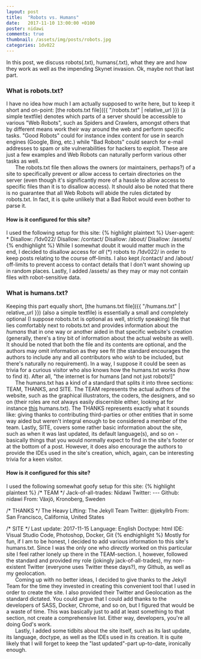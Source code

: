 ```yaml
---
layout: post
title:  "Robots vs. Humans"
date:   2017-11-10 13:00:00 +0100
poster: nidawi
comments: true
thumbnail: /assets/img/posts/robots.jpg
categories: 1dv022
---
```

In this post, we discuss robots(.txt), humans(.txt), what they are and how they work as well as the impending Skynet invasion. Ok, maybe not that last part.
### What is robots.txt?
I have no idea how much I am actually supposed to write here, but to keep it short and on-point: [the robots.txt file]({{ "/robots.txt" | relative_url }}) (a simple textfile) denotes which parts of a server should be accessible to various "Web Robots", such as Spiders and Crawlers, amongst others that by different means work their way around the web and perform specific tasks. "Good Robots" could for instance index content for use in search engines (Google, Bing, etc.) while "Bad Robots" could search for e-mail addresses to spam or site vulnerabilities for hackers to exploit. These are just a few examples and Web Robots can naturally perform various other tasks as well.  
&nbsp;&nbsp;&nbsp;&nbsp;&nbsp;&nbsp;The robots.txt file then allows the owners (or maintainers, perhaps?) of a site to specifically prevent or allow access to certain directories on the server (even though it's significantly more of a hassle to allow access to specific files than it is to disallow access). It should also be noted that there is no guarantee that all Web Robots will abide the rules dictated by robots.txt. In fact, it is quite unlikely that a Bad Robot would even bother to parse it.
#### How is it configured for this site?
I used the following setup for this site: 
{% highlight plaintext %}
User-agent: *
Disallow: /1dv022/
Disallow: /contact/
Disallow: /about/
Disallow: /assets/
{% endhighlight %}
While I somewhat doubt it would matter much in the end, I decided to disallow access for *all* (*) robots to /1dv022/ in order to keep posts relating to the course off-limits. I also kept /contact/ and /about/ off-limits to prevent access to contact details that I don't want showing up in random places. Lastly, I added /assets/ as they may or may not contain files with robot-sensitive data.

### What is humans.txt?
Keeping this part equally short, [the humans.txt file]({{ "/humans.txt" | relative_url }}) (also a simple textfile) is essentially a small and completely optional (I suppose robots.txt is optional as well, strictly speaking) file that lies comfortably next to robots.txt and provides information about the *humans* that in one way or another aided in that specific website's creation (generally, there's a tiny bit of information about the actual website as well). It should be noted that both the file and its contents are optional, and the authors may omit information as they see fit (the standard encourages the authors to include any and all contributors who *wish* to be included, but there's naturally no requirement). In a way, I suppose it could be seen as trivia for a curious visitor who also knows how the humans.txt works (how to find it). After all, "the internet is for humans [and not just robots!]"  
&nbsp;&nbsp;&nbsp;&nbsp;&nbsp;&nbsp;The humans.txt has a kind of a standard that splits it into three sections: TEAM, THANKS, and SITE. The TEAM represents the actual authors of the website, such as the graphical illustrators, the coders, the designers, and so on (their roles are not always easily discernible either, looking at for instance [this](http://humanstxt.org/humans.txt) humans.txt). The THANKS represents exactly what it sounds like: giving thanks to contributing third-parties or other entities that in some way aided but weren't integral enough to be considered a member of the team. Lastly, SITE, covers some rather basic information about the site, such as when it was last updated, its default language(s), and so on - basically things that you would normally expect to find in the site's footer or at the bottom of a post. However, it does also encourage the authors to provide the IDEs used in the site's creation, which, again, can be interesting trivia for a keen visitor.
#### How is it configured for this site?
I used the following somewhat goofy setup for this site: 
{% highlight plaintext %}
/* TEAM */
	Jack-of-all-trades: Nidawi
	Twitter: ---
	Github: nidawi
	From: Växjö, Kronoberg, Sweden

/* THANKS */
	The Heavy Lifting: The Jekyll Team
	Twitter: @jekyllrb
	From: San Francisco, California, United States
		
/* SITE */
	Last update: 2017-11-15
	Language: English
	Doctype: html
	IDE: Visual Studio Code, Photoshop, Docker, Git
{% endhighlight %}
Mostly for fun, if I am to be honest, I decided to add various information to this site's humans.txt. Since I was the only one who *directly* worked on this particular site I feel rather lonely up there in the TEAM-section. I, however, followed the standard and provided my role (jokingly jack-of-all-trades), my non-existent Twitter (everyone uses Twitter these days?), my Github, as well as my geolocation.  
&nbsp;&nbsp;&nbsp;&nbsp;&nbsp;&nbsp;Coming up with no better ideas, I decided to give thanks to the Jekyll Team for the time they invested in creating this convenient tool that I used in order to create the site. I also provided their Twitter and Geolocation as the standard dictated. You could argue that I could add thanks to the developers of SASS, Docker, Chrome, and so on, but I figured that would be a waste of time. This was basically just to add at least something to that section, not create a comprehensive list. Either way, developers, you're all doing God's work.  
&nbsp;&nbsp;&nbsp;&nbsp;&nbsp;&nbsp;Lastly, I added some tidbits about the site itself, such as its last update, its language, doctype, as well as the IDEs used in its creation. It is quite likely that I will forget to keep the "last updated"-part up-to-date, ironically enough.